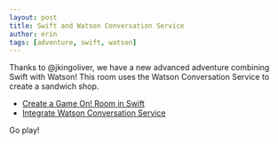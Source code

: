 ```yaml
---
layout: post
title: Swift and Watson Conversation Service
author: erin
tags: [adventure, swift, watson]
---
```


Thanks to @jkingoliver, we have a new advanced adventure combining Swift with
Watson! This room uses the Watson Conversation Service to create a sandwich shop.

* [Create a Game On! Room in Swift](https://github.com/gameontext/sample-room-swift#introduction)
* [Integrate Watson Conversation Service](/walkthroughs/advanced/watson-conversation.html)

Go play!
